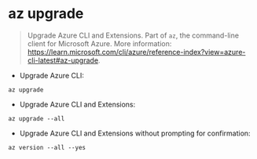 # az upgrade

> Upgrade Azure CLI and Extensions.
> Part of `az`, the command-line client for Microsoft Azure.
> More information: <https://learn.microsoft.com/cli/azure/reference-index?view=azure-cli-latest#az-upgrade>.

- Upgrade Azure CLI: 

`az upgrade`

- Upgrade Azure CLI and Extensions:

`az upgrade --all`

- Upgrade Azure CLI and Extensions without prompting for confirmation:

`az version --all --yes`
